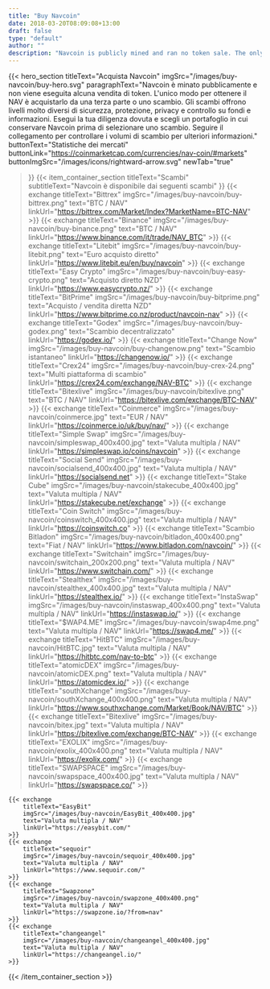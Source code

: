 ```yaml
---
title: "Buy Navcoin"
date: 2018-03-20T08:09:08+13:00
draft: false
type: "default"
author: ""
description: "Navcoin is publicly mined and ran no token sale. The only way to buy Navcoin is to purchase it from a third party or exchange."
---
```

{{< hero_section
titleText="Acquista Navcoin"
imgSrc="/images/buy-navcoin/buy-hero.svg"
paragraphText="Navcoin è minato pubblicamente e non viene eseguita alcuna vendita di token. L'unico modo per ottenere il NAV è acquistarlo da una terza parte o uno scambio. Gli scambi offrono livelli molto diversi di sicurezza, protezione, privacy e controllo su fondi e informazioni. Esegui la tua diligenza dovuta e scegli un portafoglio in cui conservare Navcoin prima di selezionare uno scambio. Seguire il collegamento per controllare i volumi di scambio per ulteriori informazioni."
buttonText="Statistiche dei mercati"
buttonLink="https://coinmarketcap.com/currencies/nav-coin/#markets"
buttonImgSrc="/images/icons/rightward-arrow.svg"
newTab="true"
>}}
{{< item_container_section
    titleText="Scambi"
    subtitleText="Navcoin è disponibile dai seguenti scambi"
>}}
    {{< exchange
        titleText="Bittrex"
        imgSrc="/images/buy-navcoin/buy-bittrex.png"
        text="BTC / NAV"
        linkUrl="https://bittrex.com/Market/Index?MarketName=BTC-NAV"
    >}}
    {{< exchange
        titleText="Binance"
        imgSrc="/images/buy-navcoin/buy-binance.png"
        text="BTC / NAV"
        linkUrl="https://www.binance.com/it/trade/NAV_BTC"
    >}}
    {{< exchange
        titleText="Litebit"
        imgSrc="/images/buy-navcoin/buy-litebit.png"
        text="Euro acquisto diretto"
        linkUrl="https://www.litebit.eu/en/buy/navcoin"
    >}}
    {{< exchange
        titleText="Easy Crypto"
        imgSrc="/images/buy-navcoin/buy-easy-crypto.png"
        text="Acquisto diretto NZD"
        linkUrl="https://www.easycrypto.nz/"
    >}}
    {{< exchange
        titleText="BitPrime"
        imgSrc="/images/buy-navcoin/buy-bitprime.png"
        text="Acquisto / vendita diretta NZD"
        linkUrl="https://www.bitprime.co.nz/product/navcoin-nav"
    >}}
    {{< exchange
        titleText="Godex"
        imgSrc="/images/buy-navcoin/buy-godex.png"
        text="Scambio decentralizzato"
        linkUrl="https://godex.io/"
    >}}
    {{< exchange
        titleText="Change Now"
        imgSrc="/images/buy-navcoin/buy-changenow.png"
        text="Scambio istantaneo"
        linkUrl="https://changenow.io/"
    >}}
    {{< exchange
        titleText="Crex24"
        imgSrc="/images/buy-navcoin/buy-crex-24.png"
        text="Multi piattaforma di scambio"
        linkUrl="https://crex24.com/exchange/NAV-BTC"
    >}}
    {{< exchange
        titleText="Bitexlive"
        imgSrc="/images/buy-navcoin/bitexlive.png"
        text="BTC / NAV"
        linkUrl="https://bitexlive.com/exchange/BTC-NAV"
    >}}
    {{< exchange
        titleText="Coinmerce"
        imgSrc="/images/buy-navcoin/coinmerce.jpg"
        text="EUR / NAV"
        linkUrl="https://coinmerce.io/uk/buy/nav/"
    >}}
    {{< exchange
        titleText="Simple Swap"
        imgSrc="/images/buy-navcoin/simpleswap_400x400.jpg"
        text="Valuta multipla / NAV"
        linkUrl="https://simpleswap.io/coins/navcoin"
    >}}
    {{< exchange
        titleText="Social Send"
        imgSrc="/images/buy-navcoin/socialsend_400x400.jpg"
        text="Valuta multipla / NAV"
        linkUrl="https://socialsend.net"
    >}}
    {{< exchange
        titleText="Stake Cube"
        imgSrc="/images/buy-navcoin/stakecube_400x400.jpg"
        text="Valuta multipla / NAV"
        linkUrl="https://stakecube.net/exchange"
    >}}
    {{< exchange
        titleText="Coin Switch"
        imgSrc="/images/buy-navcoin/coinswitch_400x400.jpg"
        text="Valuta multipla / NAV"
        linkUrl="https://coinswitch.co"
    >}}
    {{< exchange
        titleText="Scambio Bitladon"
        imgSrc="/images/buy-navcoin/bitladon_400x400.png"
        text="Fiat / NAV"
        linkUrl="https://www.bitladon.com/navcoin/"
    >}}
    {{< exchange
        titleText="Switchain"
        imgSrc="/images/buy-navcoin/switchain_200x200.png"
        text="Valuta multipla / NAV"
        linkUrl="https://www.switchain.com/"
    >}}
    {{< exchange
        titleText="Stealthex"
        imgSrc="/images/buy-navcoin/stealthex_400x400.jpg"
        text="Valuta multipla / NAV"
        linkUrl="https://stealthex.io/"
    >}}
    {{< exchange
        titleText="InstaSwap"
        imgSrc="/images/buy-navcoin/instaswap_400x400.png"
        text="Valuta multipla / NAV"
        linkUrl="https://instaswap.io/"
    >}}
    {{< exchange
        titleText="$WAP4.ME"
        imgSrc="/images/buy-navcoin/swap4me.png"
        text="Valuta multipla / NAV"
        linkUrl="https://swap4.me/"
    >}}
    {{< exchange
        titleText="HitBTC"
        imgSrc="/images/buy-navcoin/HitBTC.jpg"
        text="Valuta multipla / NAV"
        linkUrl="https://hitbtc.com/nav-to-btc"
    >}}
    {{< exchange
        titleText="atomicDEX"
        imgSrc="/images/buy-navcoin/atomicDEX.png"
        text="Valuta multipla / NAV"
        linkUrl="https://atomicdex.io/"
    >}}
    {{< exchange
        titleText="southXchange"
        imgSrc="/images/buy-navcoin/southXchange_400x400.png"
        text="Valuta multipla / NAV"
        linkUrl="https://www.southxchange.com/Market/Book/NAV/BTC"
    >}}
    {{< exchange
        titleText="Bitexlive"
        imgSrc="/images/buy-navcoin/bitex.jpg"
        text="Valuta multipla / NAV"
        linkUrl="https://bitexlive.com/exchange/BTC-NAV"
    >}}
    {{< exchange
        titleText="EXOLIX"
        imgSrc="/images/buy-navcoin/exolix_400x400.png"
        text="Valuta multipla / NAV"
        linkUrl="https://exolix.com/"
    >}}
    {{< exchange
        titleText="SWAPSPACE"
        imgSrc="/images/buy-navcoin/swapspace_400x400.jpg"
        text="Valuta multipla / NAV"
        linkUrl="https://swapspace.co/"
    >}}

    {{< exchange
        titleText="EasyBit"
        imgSrc="/images/buy-navcoin/EasyBit_400x400.jpg"
        text="Valuta multipla / NAV"
        linkUrl="https://easybit.com/"
    >}}
    {{< exchange
        titleText="sequoir"
        imgSrc="/images/buy-navcoin/sequoir_400x400.jpg"
        text="Valuta multipla / NAV"
        linkUrl="https://www.sequoir.com/"
    >}}
    {{< exchange
        titleText="Swapzone"
        imgSrc="/images/buy-navcoin/swapzone_400x400.png"
        text="Valuta multipla / NAV"
        linkUrl="https://swapzone.io/?from=nav"
    >}}
    {{< exchange
        titleText="changeangel"
        imgSrc="/images/buy-navcoin/changeangel_400x400.jpg"
        text="Valuta multipla / NAV"
        linkUrl="https://changeangel.io/"
    >}}
{{< /item_container_section >}}
